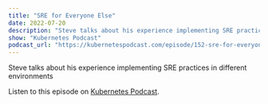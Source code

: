 ```yaml
---
title: "SRE for Everyone Else"
date: 2022-07-20
description: "Steve talks about his experience implementing SRE practices in different environments"
show: "Kubernetes Podcast"
podcast_url: "https://kubernetespodcast.com/episode/152-sre-for-everyone-else/"
---
```


Steve talks about his experience implementing SRE practices in different environments

Listen to this episode on [Kubernetes Podcast](https://kubernetespodcast.com/episode/152-sre-for-everyone-else/).
